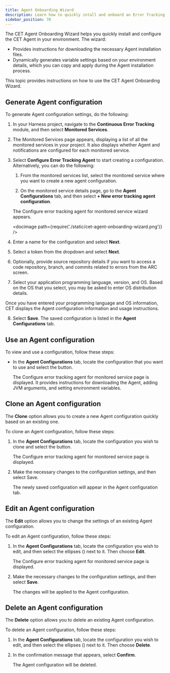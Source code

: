 ```yaml
---
title: Agent Onboarding Wizard
description: Learn how to quickly intall and onboard an Error Tracking Agent.
sidebar_position: 70
---
```


The CET Agent Onboarding Wizard helps you quickly install and configure the CET Agent in your environment. The wizard:

* Provides instructions for downloading the necessary Agent installation files.
* Dynamically generates variable settings based on your environment details, which you can copy and apply during the Agent installation process.

This topic provides instructions on how to use the CET Agent Onboarding Wizard.


## Generate Agent configuration

To generate Agent configuration settings, do the following:

1. In your Harness project, navigate to the **Continuous Error Tracking** module, and then select **Monitored Services**.
2. The Monitored Services page appears, displaying a list of all the monitored services in your project. It also displays whether Agent and notifications are configured for each monitored service.

2. Select **Configure Error Tracking Agent** to start creating a configuration. 
   Alternatively, you can do the following:

    1. From the monitored services list, select the monitored service where you want to create a new agent configuration.

    2. On the monitored service details page, go to the **Agent Configurations** tab, and then select **+ New error tracking agent configuration**.
   
   The Configure error tracking agent for monitored service wizard appears.

   <docimage path={require('./static/cet-agent-onboarding-wizard.png')} />

4. Enter a name for the configuration and select **Next**.

5. Select a token from the dropdown and select **Next**.

6. Optionally, provide source repository details if you want to access a code repository, branch, and commits related to errors from the ARC screen.

7.  Select your application programming language, version, and OS. Based on the OS that you select, you may be asked to enter OS distribution details.  
   
   Once you have entered your programming language and OS information, CET displays the Agent configuration information and usage instructions.
 
8. Select **Save**.
   The saved configuration is listed in the **Agent Configurations** tab.


## Use an Agent configuration

To view and use a configuration, follow these steps:

- In the **Agent Configurations** tab, locate the configuration that you want to use and select the <i class="fa-solid fa-code"></i> button.  
  
  The Configure error tracking agent for monitored service page is displayed. It provides instructions for downloading the Agent, adding JVM arguments, and setting environment variables.

## Clone an Agent configuration

The **Clone** option allows you to create a new Agent configuration quickly based on an existing one.

To clone an Agent configuration, follow these steps:

1. In the **Agent Configurations** tab, locate the configuration you wish to clone and select the <i class="fa-regular fa-copy"></i> button.  
   
   The Configure error tracking agent for monitored service page is displayed.

2. Make the necessary changes to the configuration settings, and then select Save.

   The newly saved configuration will appear in the Agent configuration tab.


## Edit an Agent configuration

The **Edit** option allows you to change the settings of an existing Agent configuration.

To edit an Agent configuration, follow these steps:

1. In the **Agent Configurations** tab, locate the configuration you wish to edit, and then select the ellipses (<i class="fa-solid fa-ellipsis-vertical"></i>) next to it. Then choose **Edit**.
   
   The Configure error tracking agent for monitored service page is displayed.

2. Make the necessary changes to the configuration settings, and then select **Save**.

   The changes will be applied to the Agent configuration.


## Delete an Agent configuration

The **Delete** option allows you to delete an existing Agent configuration.

To delete an Agent configuration, follow these steps:

1. In the **Agent Configurations** tab, locate the configuration you wish to edit, and then select the ellipses (<i class="fa-solid fa-ellipsis-vertical"></i>) next to it. Then choose **Delete**.

2. In the confirmation message that appears, select **Confirm**.

   The Agent configuration will be deleted.